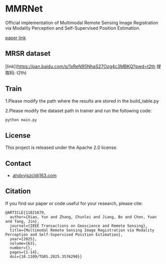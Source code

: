 # MMRNet
Official implementation of Multimodal Remote Sensing Image Registration via Modality Perception and Self-Supervised Position Estimation.

[paper link](https://ieeexplore.ieee.org/document/11021679)

## MRSR dataset
[link](https://pan.baidu.com/s/1xReN95NhaS27Ozg4c3MBKQ?pwd=t2th 提取码: t2th)

## Train
 
1.Please modify the path where the results are stored in the build_table.py

2.Please modify the dataset path in trainer and run the following code:
```bash
python main.py
```

## License

This project is released under the Apache 2.0 license.

## Contact
- ahdxyjszcl@163.com 

## Citation
If you find our paper or code useful for your research, please cite:
```
@ARTICLE{11021679,
  author={Xiao, Yun and Zhang, Chunlei and Jiang, Bo and Chen, Yuan and Tang, Jin},
  journal={IEEE Transactions on Geoscience and Remote Sensing}, 
  title={Multimodal Remote Sensing Image Registration via Modality Perception and Self-Supervised Position Estimation}, 
  year={2025},
  volume={63},
  number={},
  pages={1-14},
  doi={10.1109/TGRS.2025.3576290}}
